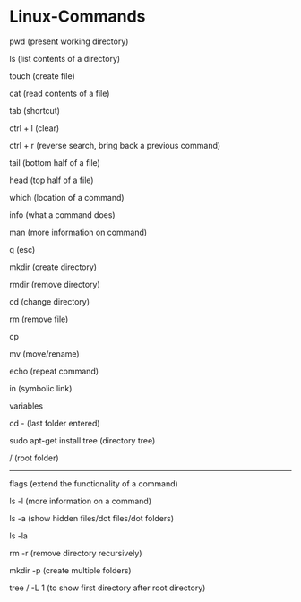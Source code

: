 # Linux-Commands
pwd (present working directory)

ls (list contents of a directory)

touch (create file)

cat (read contents of a file)

tab (shortcut)

ctrl + l (clear)

ctrl + r (reverse search, bring back a previous command)

tail  (bottom half of a file)

head (top half of a file)

which (location of a command)

info (what a command does)

man (more information on command)

q (esc)

mkdir (create directory)

rmdir (remove directory)

cd (change directory)

rm (remove file)

cp

mv  (move/rename)

echo (repeat command)

in (symbolic link)

variables

cd - (last folder entered)

sudo apt-get install tree (directory tree)

/  (root folder)


-------------------------------------------------------------------------------

flags (extend the functionality of a command)

 ls -l (more information on a command)

 ls -a (show hidden files/dot files/dot folders)

 ls -la 

 rm -r (remove directory recursively)
 
 mkdir -p (create multiple folders)
 
 tree / -L 1 (to show first directory after root directory)
 
